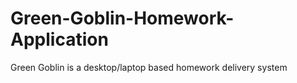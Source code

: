 # Green-Goblin-Homework-Application
Green Goblin is a desktop/laptop based homework delivery system 
